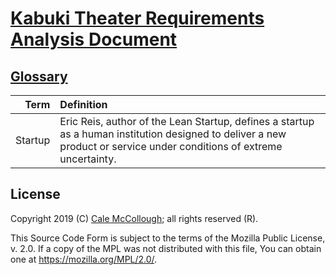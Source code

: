 # [Kabuki Theater Requirements Analysis Document](../readme.md)

## [Glossary](./readme.md)

| Term | Definition |
|-----:|:-----------|
| Startup | Eric Reis, author of the Lean Startup, defines a startup as a human institution designed to deliver a new product or service under conditions of extreme uncertainty. |

## License

Copyright 2019 (C) [Cale McCollough](https://calemccollough.github.io); all rights reserved (R).

This Source Code Form is subject to the terms of the Mozilla Public License, v. 2.0. If a copy of the MPL was not distributed with this file, You can obtain one at <https://mozilla.org/MPL/2.0/>.
